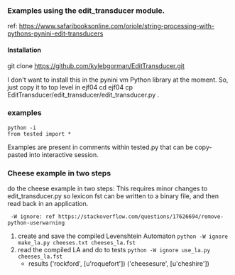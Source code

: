 
### Examples using the edit_transducer module.


ref: https://www.safaribooksonline.com/oriole/string-processing-with-pythons-pynini-edit-transducers

#### Installation
git clone https://github.com/kylebgorman/EditTransducer.git

I don't want to install this in the pynini vm Python library at the moment.
So, just copy it to top level in ejf04
cd ejf04
cp EditTransducer/edit_transducer/edit_transducer.py .

### examples
```
python -i
from tested import *
```

Examples are present in comments within tested.py that can be
copy-pasted into interactive session.


### Cheese example in two steps
do the cheese example in two steps:
This requires minor changes to edit_transducer.py so lexicon fst can 
be written to a binary file, and then read back in an application.
```
 -W ignore: ref https://stackoverflow.com/questions/17626694/remove-python-userwarning
```

1) create and save the compiled Levenshtein Automaton
   `python -W ignore make_la.py cheeses.txt cheeses_la.fst`
2) read the compiled LA and do to tests
   `python -W ignore use_la.py  cheeses_la.fst`
   * results 
    ('rockford', [u'roquefort'])
    ('cheesesure', [u'cheshire'])
